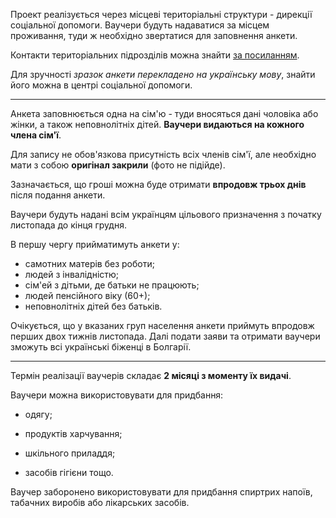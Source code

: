 
Проект реалізується через місцеві територіальні структури - дирекції соціальної допомоги. Ваучери будуть надаватися за місцем проживання, туди ж необхідно звертатися для заповнення анкети.

Контакти територіальних підрозділів можна знайти [за посиланням](https://asp.government.bg/bg/kontakti/teritorialni-strukturi/).

Для зручності *зразок анкети перекладено на українську мову*, знайти його можна в центрі соціальної допомоги.

***

Анкета заповнюється одна на сім'ю - туди вносяться дані чоловіка або жінки, а також неповнолітніх дітей. **Ваучери видаються на кожного члена сім'ї**.

<section type="warning" title="Зверніть увагу">

Для запису не обов'язкова присутність всіх членів сім'ї, але необхідно мати з собою **оригінал закрили** (фото не підійде).

</section>


Зазначається, що гроші можна буде отримати **впродовж трьох днів** після подання анкети.

Ваучери будуть надані всім українцям цільового призначення з початку листопада до кінця грудня.

<section>

В першу чергу прийматимуть анкети у:

- самотних матерів без роботи;
- людей з інвалідністю;
- сім'ей з дітьми, де батьки не працюють;
- людей пенсійного віку (60+);
- неповнолітніх дітей без батьків.

</section>

Очікується, що у вказаних груп населення анкети приймуть впродовж перших двох тижнів листопада. Далі подати заяви та отримати ваучери зможуть всі українські біженці в Болгарії.

***

Термін реалізації ваучерів складає **2 місяці з моменту їх видачі**.

Ваучери можна використовувати для придбання:

- одягу;

- продуктів харчування;

- шкільного приладдя;

- засобів гігієни тощо.

<section type="danger">

Ваучер заборонено використовувати для придбання спиртрих напоїв, табачних виробів або лікарських засобів.

</section>
